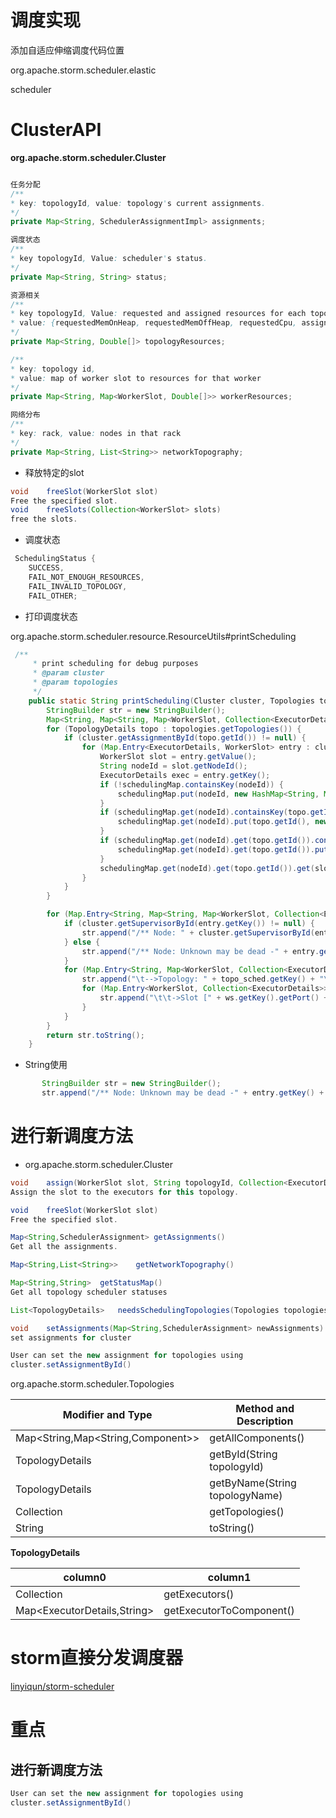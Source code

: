 # 调度实现

添加自适应伸缩调度代码位置

org.apache.storm.scheduler.elastic

scheduler

# ClusterAPI

**org.apache.storm.scheduler.Cluster**

```java

任务分配
/**
* key: topologyId, value: topology's current assignments.
*/
private Map<String, SchedulerAssignmentImpl> assignments;

调度状态
/**
* key topologyId, Value: scheduler's status.
*/
private Map<String, String> status;

资源相关
/**
* key topologyId, Value: requested and assigned resources for each topology.
* value: {requestedMemOnHeap, requestedMemOffHeap, requestedCpu, assignedMemOnHeap, assignedMemOffHeap, assignedCpu}
*/
private Map<String, Double[]> topologyResources;

/**
* key: topology id,
* value: map of worker slot to resources for that worker
*/
private Map<String, Map<WorkerSlot, Double[]>> workerResources;

网络分布
/**
* key: rack, value: nodes in that rack
*/
private Map<String, List<String>> networkTopography;


```

- 释放特定的slot

```java
void	freeSlot(WorkerSlot slot)
Free the specified slot.
void	freeSlots(Collection<WorkerSlot> slots)
free the slots.
```

- 调度状态

```java
 SchedulingStatus {
    SUCCESS,
    FAIL_NOT_ENOUGH_RESOURCES,
    FAIL_INVALID_TOPOLOGY,
    FAIL_OTHER;

```

- 打印调度状态

org.apache.storm.scheduler.resource.ResourceUtils#printScheduling

```java
 /**
     * print scheduling for debug purposes
     * @param cluster
     * @param topologies
     */
    public static String printScheduling(Cluster cluster, Topologies topologies) {
        StringBuilder str = new StringBuilder();
        Map<String, Map<String, Map<WorkerSlot, Collection<ExecutorDetails>>>> schedulingMap = new HashMap<String, Map<String, Map<WorkerSlot, Collection<ExecutorDetails>>>>();
        for (TopologyDetails topo : topologies.getTopologies()) {
            if (cluster.getAssignmentById(topo.getId()) != null) {
                for (Map.Entry<ExecutorDetails, WorkerSlot> entry : cluster.getAssignmentById(topo.getId()).getExecutorToSlot().entrySet()) {
                    WorkerSlot slot = entry.getValue();
                    String nodeId = slot.getNodeId();
                    ExecutorDetails exec = entry.getKey();
                    if (!schedulingMap.containsKey(nodeId)) {
                        schedulingMap.put(nodeId, new HashMap<String, Map<WorkerSlot, Collection<ExecutorDetails>>>());
                    }
                    if (schedulingMap.get(nodeId).containsKey(topo.getId()) == false) {
                        schedulingMap.get(nodeId).put(topo.getId(), new HashMap<WorkerSlot, Collection<ExecutorDetails>>());
                    }
                    if (schedulingMap.get(nodeId).get(topo.getId()).containsKey(slot) == false) {
                        schedulingMap.get(nodeId).get(topo.getId()).put(slot, new LinkedList<ExecutorDetails>());
                    }
                    schedulingMap.get(nodeId).get(topo.getId()).get(slot).add(exec);
                }
            }
        }

        for (Map.Entry<String, Map<String, Map<WorkerSlot, Collection<ExecutorDetails>>>> entry : schedulingMap.entrySet()) {
            if (cluster.getSupervisorById(entry.getKey()) != null) {
                str.append("/** Node: " + cluster.getSupervisorById(entry.getKey()).getHost() + "-" + entry.getKey() + " **/\n");
            } else {
                str.append("/** Node: Unknown may be dead -" + entry.getKey() + " **/\n");
            }
            for (Map.Entry<String, Map<WorkerSlot, Collection<ExecutorDetails>>> topo_sched : schedulingMap.get(entry.getKey()).entrySet()) {
                str.append("\t-->Topology: " + topo_sched.getKey() + "\n");
                for (Map.Entry<WorkerSlot, Collection<ExecutorDetails>> ws : topo_sched.getValue().entrySet()) {
                    str.append("\t\t->Slot [" + ws.getKey().getPort() + "] -> " + ws.getValue() + "\n");
                }
            }
        }
        return str.toString();
    }
```



- String使用

```java
       StringBuilder str = new StringBuilder();
       str.append("/** Node: Unknown may be dead -" + entry.getKey() + " **/\n");
```


# 进行新调度方法


- org.apache.storm.scheduler.Cluster

```java
void	assign(WorkerSlot slot, String topologyId, Collection<ExecutorDetails> executors)
Assign the slot to the executors for this topology.

void	freeSlot(WorkerSlot slot)
Free the specified slot.

Map<String,SchedulerAssignment>	getAssignments()
Get all the assignments.

Map<String,List<String>>	getNetworkTopography() 

Map<String,String>	getStatusMap()
Get all topology scheduler statuses

List<TopologyDetails>	needsSchedulingTopologies(Topologies topologies) 

void	setAssignments(Map<String,SchedulerAssignment> newAssignments)
set assignments for cluster
```

```java
User can set the new assignment for topologies using
cluster.setAssignmentById()

```





org.apache.storm.scheduler.Topologies

	
Modifier and Type | Method and Description
------- | -------
Map<String,Map<String,Component>> | getAllComponents() 
TopologyDetails | getById(String topologyId) 
TopologyDetails | getByName(String topologyName) 
Collection<TopologyDetails> | getTopologies() 
String | toString() 


**TopologyDetails**

column0 | column1
------- | -------
Collection<ExecutorDetails> | getExecutors() 
Map<ExecutorDetails,String> | getExecutorToComponent() 


# storm直接分发调度器

[linyiqun/storm-scheduler](https://github.com/linyiqun/storm-scheduler)

# 重点

## 进行新调度方法

```java
User can set the new assignment for topologies using
cluster.setAssignmentById()
```

```java

```

```java

```

```java

```

```java

```

```java

```

```java

```

```java

```

```java

```


